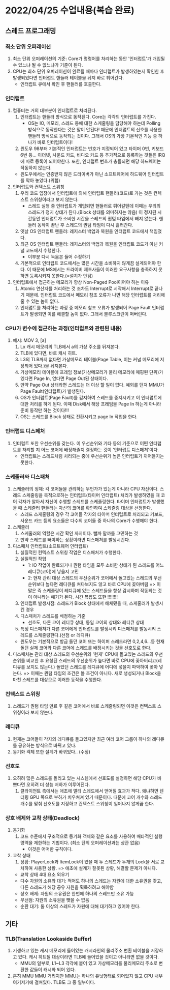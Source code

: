 # 2022/04/25 수업내용(복습 완료)
## 스레드 프로그래밍
### 최소 단위 오퍼레이션
1. 최소 단위 오퍼레이션의 기준: Core가 명령어를 처리하는 동안 '인터럽트'가 개입될 수 있느냐 될 수 없느냐가 기준이 된다.
2. CPU는 최소 단위 오퍼레이션이 완료될 때마다 인터럽트가 발생하였는지 확인한 후 발생되었다면 인터럽트 핸들러 테이블을 뒤져 바로 튀어간다.
    * 인터럽트 큐에서 확인 후 핸들러를 호출한다.

### 인터럽트
1. 컴퓨터는 거의 대부분이 인터럽트로 처리된다.
    1) 인터럽트는 핸들러 방식으로 동작된다. Core는 각각의 인터럽트를 가진다.
        * OS는 IO, 메모리, 스레드 등에 대한 스케줄링을 담당해야 하는데 Polling 방식으로 동작한다는 것은 말이 안된다! 때문에 인터럽트의 신호를 사용한 핸들러 방식으로 동작되는 것이다. 그래서 OS의 가장 기본적인 기능 중 하나가 바로 인터럽트이다!
    2) 윈도우 98부터 기본적인 인터럽트는 번호가 지정되어 있고 타이머 0번, 키보드 6번 등... 이더넷, 사운드 카드, 비디오 카드 등 추가적으로 등록하는 것들은 IRQ에 따로 등록이 되어야한다. 또한, 인터럽트 번호가 충돌되면 해당 하드웨어는 작동하지 않는다.
    * 윈도우에서는 인증받지 않은 드라이버가 아닌 소프트웨어에 하드웨어 인터럽트를 막아 놓았다.(위험)
2. 인터럽트와 컨텍스트 스위칭
    1) 우리 코드 입장에서 인터럽트에 의해 인터럽트 핸들러(코드)로 가는 것은 컨텍스트 스위칭이라고 보지 않는다.
        * 스레드 실행 중 인터럽트가 개입되면 핸들러로 튀어갈텐데 이때는 우리의 스레드가 정지 상태가 된다.(Block 상태를 의미하지는 않음) 이 정지된 시간동안 인터럽트가 소비한 시간을 스레드의 퀀텀 타임에서 빼지 않는다. 핸들러 동작이 끝난 후 스레드의 퀀텀 타임이 다시 흘러간다.
    2) 옛날 OS 인터럽트 핸들러: 레지스터 백업과 복원을 인터럽트 코드에서 책임졌다.
    3) 최근 OS 인터럽트 핸들러: 레지스터의 백업과 복원을 인터럽트 코드가 아닌 커널 코드에서 수행한다.
        * 이부분 다시 녹음본 들어 수정하기
    4) 기본적으로 인터럽트 코드에서는 많은 시간을 소비하지 않게끔 설계되어야 한다. 이 때문에 MS에서는 드라이버 제조사들이 이러한 요구사항을 충족하지 못하면 등록시키지 못한다.(=설치가 안됨)
3. 인터럽트에서 접근하는 메모리가 항상 Non-Paged Pool이어야 하는 이유
    1) Atomic 연산자를 처리하는 것 조차도 Interrupt로 시작해서 Interrupt로 끝나기 때문에. 인터럽트 코드에서 메모리 참조 오류가 나면 해당 인터럽트를 처리해줄 수 있는 놈이 없다.
    2) 인터럽트를 처리하는 과정 중 메모리 참조 오류가 발생되어 Page Fault 인터럽트가 발생되면 이를 해결할 놈이 없다. 그래서 블루스크린이 떠버린다.

### CPU가 변수에 접근하는 과정(인터럽트와 관련된 내용)
1. 예시: MOV 3, [a]
    1) Lx 캐시 메모리의 TLB에서 a의 가상 주소를 뒤져본다. 
    2) TLB에 있다면, 바로 캐시 히트.
    3) L3의 TLB까지 없다면 가상메모리 테이블(Page Table, 이는 커널 메모리에 저장되어 있다.)을 뒤져본다.
    4) 가상메모리 테이블에 프레임 정보(가상메모리가 물리 메모리에 매핑된 단위)가 있다면 Page In, 없다면 Page Out된 상태이다.
    5) 만약 Page Out 상태라면 스레드는 더 이상 할 일이 없다. 예외를 던져 MMU가 Page Fault(인터럽트)가 발생된다.
    6) OS가 인터럽트(Page Fault)를 감지하여 스레드를 중지시키고 이 인터럽트에 대한 처리를 하게 된다. 이때 Disk에서 해당 프레임을 Page In 하는게 아니라 준비 동작만 하는 것이다!!!
    7) OS는 스레드를 Block 상태로 전환시키고 page In 작업을 한다.

### 인터럽트 디스페처
1. 인터럽트 또한 우선순위를 갖는다. 이 우선순위와 기타 등의 기준으로 어떤 인터럽트를 처리할 지 어느 코어에 배정해줄지 결정하는 것이 '인터럽트 디스페처'이다.
    * 인터럽트는 스레드처럼 처리되는 중에 우선순위가 높은 인터럽트가 끼어들지는 못한다.

### 스케줄러와 디스패처
1. 스케줄러의 정체: 각 코어들을 관리하는 무언가가 있는게 아니라 CPU 자신이다. 스레드 스케줄링을 목적으로하는 인터럽트(타이머 인터럽트) 처리가 발생하였을 때 코어 각자가 알아서 자신이 수행할 스레드를 스케줄링한다. 타이머 인터럽트가 발생했을 때 스케줄러 핸들러는 자신의 코어를 확인하여 스케줄링 대상을 선정한다.
    * 스레드 스케줄링의 경우 각 코어들 각자의 타이머 인터럽트로 처리되고 키보드, 사운드 카드 등의 요소들은 다수의 코어들 중 하나의 Core가 수행해야 한다. 
2. 스케줄러
    1) 스케줄러의 역할은 시간 확인 까지이다. 뺄까 말까를 고민하는 것
    2) 만약 스레드를 빼야하는 상황이라면 디스패처를 발생시킨다.
3. 디스패처 인터럽트(소프트웨어 인터럽트)
    1) 실질적인 컨텍스트 스위칭 작업은 디스패처가 수행한다.
    2) 실질적인 작업
        * 1: IO 작업이 완료되거나 퀀텀 타임을 모두 소비한 상태가 된 스레드를 어느 레디큐(코어)에 넣을지 고민
        * 2: 현재 관리 대상 스레드의 우선순위가 코어에서 돌고있는 스레드의 우선순위보다 높다면 레디큐를 쳐다보지도 않고 바로 CPU에 꽂아버림 => 이 말은 즉 스케줄링이 레디큐에 있는 스레드들을 항상 감시하며 작동되는 것이 아니라는 얘기가 된다. 시간 복잡도 또한 !!!!!!!!
    3) 인터럽트 발생시점: 스레드가 Block 상태에서 해체됐을 때, 스케줄러가 발생시킨 경우
    4) 디스패처가 스레드를 배정하는 기준
        * 선호도, 다른 코어 레디큐 상태, 동일 코어의 상태와 레디큐 상태
    5) 특정 디스패처가 다른 코어에게 인터럽트를 발생시켜 디스패처를 발동시켜 스레드를 스케줄링한다.(선점 or 레디큐)
    * 윈도우는 기본적으로 방금 돌던 코어 또는 하이퍼 스레드라면 0,2,4,6...등 현재 돌던 실제 코어와 다른 코어에 스레드를 배정시키는 것을 선호도로 한다.
4. 디스패처는 관리 대상 스레드의 우선순위와 '현재' CPU에 돌고있는 스레드의 우선순위를 비교한 후 요청된 스레드의 우선순위가 높다면 바로 CPU에 꽂아버리고(레디큐를 보지도 않는다.) 돌았던 스레드를 레디큐에 어디에 넣을지 파악하여 꽂아 넣는다. => 이때는 퀀텀 타임의 조건은 볼 조건이 아니다. 새로 생성되거나 Block을 마친 스레드를 대상으로 이러한 동작을 수행한다.

### 컨텍스트 스위칭
1. 스레드가 퀀텀 타임 만료 후 같은 코어에서 바로 스케줄링되면 이것은 컨텍스트 스위칭이라 보지 않는다.

### 레디큐
1. 현재는 코어들이 각자의 레디큐를 들고있지만 최근 여러 코어 그룹이 하나의 레디큐를 공유하는 방식으로 바뀌고 있다.
2. 동기화 객체 또한 설계가 바뀌었다.. (수정)

### 선호도
1. 오히려 많은 스레드를 돌리고 있는 시스템에서 선호도를 설정하면 해당 CPU가 바쁘다면 오히려 더 성능 저하가 이루어진다.
    1) 클라이언트 측에서는 애초에 멀티 스레드에서 얻어질 효과가 적다. 왜냐하면 렌더링 GPU 쪽으로 부하가 치우쳐져 있기 때문이다. 때문에 코어 개수와 스레드 개수를 맞춰 선호도를 지정하고 컨텍스트 스위칭이 일어나지 않게끔 한다.

### 상호 배제와 교착 상태(Deadlock)
1. 동기화
    1) 코드 수준에서 구조적으로 동기화 객체와 같은 요소를 사용하여 배타적인 실행 영역을 제한하는 기법이다. (최소 단위 오퍼레이션과는 상관 없음)
        * 이것은 어떠한 규칙이다.
2. 교착 상태
    1) 상황: PlayerLock과 ItemLock이 있을 때 두 스레드가 두개의 Lock을 서로 교차하여 사용한 상황. => 애초에 설계가 잘못된 상황, 해결할 문제가 아니다.
    * 교착 상태 4대 요소 외우기
    * 다수 자원의 소유와 대기: 적어도 하나의 스레드는 자원에 대한 소유권을 갖고, 다른 스레드가 해당 공유 자원을 획득하려고 해야함
    * 상호 배제: 자원의 소유권은 한번에 하나의 스레드만 소유 가능
    * 무선점: 자원의 소유권을 뺏을 수 없음
    * 순환 대기: 둘 이상의 스레드가 자원에 대해 대기하고 있어야 한다.

## 기타
### TLB(Translation Lookaside Buffer)
1. 기생하고 있는 캐시 메모리에 들어있는 캐시라인의 물리주소 변환 테이블을 저장하고 있다. 캐시 히트될 대상이라면 TLB에 들어있을 것이고 아니라면 없을 것이다.
    * MMU의 일부로, L1~L3 각각에 붙어 있고 가상메모리를 물리메모리 주소로 변환한 값들이 캐시화 되어 있다.
2. 흔히 MMU MMU 거리지만 MMU는 하나의 유닛형태로 되어있지 않고 CPU 내부 여기저기에 걸쳐있다. TLB도 그 중 일부이다.

